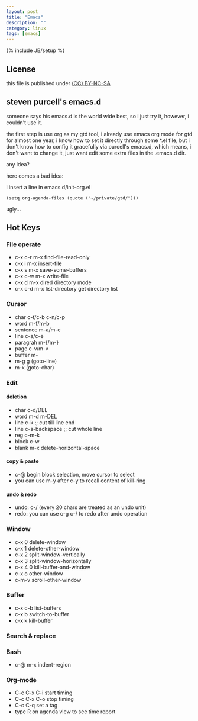 ```yaml
---
layout: post
title: "Emacs"
description: ""
category: linux
tags: [emacs]
---
```

{% include JB/setup %}
## License
this file is published under [(CC) BY-NC-SA](http://creativecommons.org/licenses/by-nc-sa/3.0/)

## steven purcell's emacs.d
someone says his emacs.d is the world wide best, so i just try it, however, i couldn't use it.

the first step is use org as my gtd tool, i already use emacs org mode for gtd for almost one year, i know how to set it directly through some *.el file, but i don't know how to config it gracefully via purcell's emacs.d, which means, i don't want to change it, just want edit some extra files in the .emacs.d dir.

any idea?

here comes a bad idea:

i insert a line in emacs.d/init-org.el

    (setq org-agenda-files (quote ("~/private/gtd/")))

ugly...

## Hot Keys
### File operate
* c-x c-r         m-x find-file-read-only
* c-x i           m-x insert-file
* c-x s           m-x save-some-buffers
* c-x c-w         m-x write-file
* c-x d           m-x dired                    directory mode
* c-x c-d         m-x list-directory           get directory list

### Cursor
* char        c-f/c-b c-n/c-p
* word        m-f/m-b
* sentence    m-a/m-e
* line        c-a/c-e
* paragrah    m-{/m-}
* page        c-v/m-v
* buffer      m-</m->
* m-g g (goto-line)
* m-x (goto-char)

### Edit
#### deletion
* char  c-d/DEL
* word  m-d m-DEL
* line  c-k           ;; cut till line end
* line  c-s-backspace ;; cut whole line
* reg   c-m-k
* block c-w
* blank m-x delete-horizontal-space

#### copy & paste
* c-@ begin block selection, move cursor to select
* you can use m-y after c-y to recall content of kill-ring

#### undo & redo
* undo: c-/ (every 20 chars are treated as an undo unit)
* redo: you can use c-g c-/ to redo after undo operation

### Window
* c-x 0   delete-window
* c-x 1   delete-other-window
* c-x 2   split-window-vertically
* c-x 3   split-window-horizontally
* c-x 4 0 kill-buffer-and-window
* c-x o   other-window
* c-m-v   scroll-other-window

### Buffer
* c-x c-b list-buffers
* c-x b   switch-to-buffer
* c-x k   kill-buffer

### Search & replace
### Bash
* c-@ m-x indent-region

### Org-mode
* C-c C-x C-i start timing
* C-c C-x C-o stop timing
* C-c C-q set a tag
* type R on agenda view to see time report
